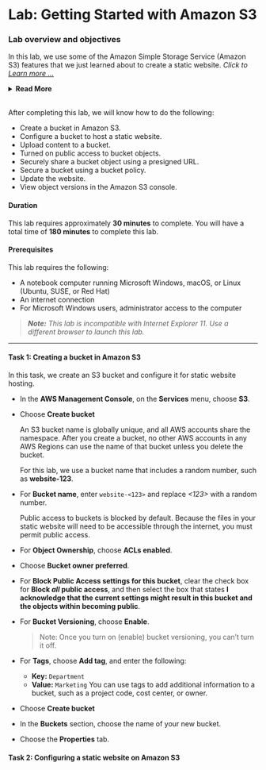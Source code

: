 #   Lab: Getting Started with Amazon S3

### Lab overview and objectives

In this lab, we use some of the Amazon Simple Storage Service (Amazon S3) features that we just learned about to create a static website. _Click to [Learn more ...](https://awseducate.labs.awsevents.com/sa/lab/arn%3Aaws%3Alearningcontent%3Aus-east-1%3A470679935125%3Ablueprintversion%2FCUR-TF-100-EDSTOR-1%2F01-lab-s3%3A1.0.2-cff75cb4/en-US)_

<details>
<summary><b>Read More</b></summary>

+   Static websites can contain HTML pages, images, style sheets, and all files that are needed to render a website. Static websites do not use server-side scripting or a database. However, they may contain client-side scripts that run in a user’s web browser.

+   We can host a static website on Amazon S3 by uploading the content and making it readable by users. No servers are needed, and we can use Amazon S3 to store and retrieve any amount of data at any time from anywhere on the web.
</details>
<br>

After completing this lab, we will know how to do the following:

+   Create a bucket in Amazon S3.
+   Configure a bucket to host a static website.
+   Upload content to a bucket.
+   Turned on public access to bucket objects.
+   Securely share a bucket object using a presigned URL.
+   Secure a bucket using a bucket policy.
+   Update the website.
+   View object versions in the Amazon S3 console.

####   Duration
This lab requires approximately **30 minutes** to complete. You will have a total time of **180 minutes** to complete this lab.

#### Prerequisites

This lab requires the following:

+   A notebook computer running Microsoft Windows, macOS, or Linux (Ubuntu, SUSE, or Red Hat)
+   An internet connection
+   For Microsoft Windows users, administrator access to the computer

><b>_Note:</b> This lab is incompatible with Internet Explorer 11. Use a different browser to launch this lab._

---

####    Task 1: Creating a bucket in Amazon S3

In this task, we create an S3 bucket and configure it for static website hosting.

+   In the **AWS Management Console**, on the **Services** menu, choose **S3**.

+   Choose **Create bucket**

    An S3 bucket name is globally unique, and all AWS accounts share the namespace. After you create a bucket, no other AWS accounts in any AWS Regions can use the name of that bucket unless you delete the bucket.

    For this lab, we use a bucket name that includes a random number, such as **website-123**.

+   For **Bucket name**, enter `website-<123>` and replace _<123>_ with a random number.

    Public access to buckets is blocked by default. Because the files in your static website will need to be accessible through the internet, you must permit public access.

+   For **Object Ownership**, choose **ACLs enabled**.

+   Choose **Bucket owner preferred**.

+   For **Block Public Access settings for this bucket**, clear the check box for **Block _all_ public access**, and then select the box that states **I acknowledge that the current settings might result in this bucket and the objects within becoming public**.

+   For **Bucket Versioning**, choose **Enable**.

    >Note: Once you turn on (enable) bucket versioning, you can’t turn it off.

+   For **Tags**, choose **Add tag**, and enter the following:

    +   **Key:** `Department`
    +   **Value:** `Marketing` You can use tags to add additional information to a bucket, such as a project code, cost center, or owner.

+   Choose **Create bucket**

+   In the **Buckets** section, choose the name of your new bucket.

+   Choose the **Properties** tab.

####    Task 2: Configuring a static website on Amazon S3
